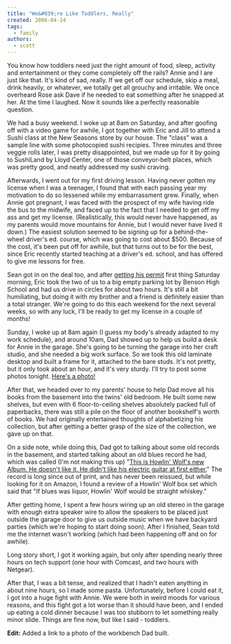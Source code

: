 ```yaml
---
title: "We&#039;re Like Toddlers, Really"
created: 2006-04-24
tags: 
  - family
authors: 
  - scott
---
```


You know how toddlers need just the right amount of food, sleep, activity and entertainment or they come completely off the rails? Annie and I are just like that. It's kind of sad, really. If we get off our schedule, skip a meal, drink heavily, or whatever, we totally get all grouchy and irritable. We once overheard Rose ask Dave if he needed to eat something after he snapped at her. At the time I laughed. Now it sounds like a perfectly reasonable question.

We had a busy weekend. I woke up at 8am on Saturday, and after goofing off with a video game for awhile, I got together with Eric and Jill to attend a Sushi class at the New Seasons store by our house. The "class" was a sample line with some photocopied sushi recipies. Three minutes and three veggie rolls later, I was pretty disappointed, but we made up for it by going to SushiLand by Lloyd Center, one of those conveyor-belt places, which was pretty good, and neatly addressed my sushi craving.

Afterwards, I went out for my first driving lesson. Having never gotten my license when I was a teenager, I found that with each passing year my motivation to do so lessened while my embarrassment grew. Finally, when Annie got pregnant, I was faced with the prospect of my wife having ride the bus to the midwife, and faced up to the fact that I needed to get off my ass and get my license. (Realistically, this would never have happened, as my parents would move mountains for Annie, but I would never have lived it down.) The easiest solution seemed to be signing up for a behind-the-wheel driver's ed. course, which was going to cost about $500. Because of the cost, it's been put off for awhile, but that turns out to be for the best, since Eric recently started teaching at a driver's ed. school, and has offered to give me lessons for free.

Sean got in on the deal too, and after [getting his permit](http://nyarlo.net/boggle/2006/04/21/midnight-thirty/) first thing Saturday morning, Eric took the two of us to a big empty parking lot by Benson High School and had us drive in circles for about two hours. It's still a bit humiliating, but doing it with my brother and a friend is definitely easier than a total stranger. We're going to do this each weekend for the next several weeks, so with any luck, I'll be ready to get my license in a couple of months!

Sunday, I woke up at 8am again (I guess my body's already adapted to my work schedule), and around 10am, Dad showed up to help us build a desk for Annie in the garage. She's going to be turning the garage into her craft studio, and she needed a big work surface. So we took this old laminate desktop and built a frame for it, attached to the bare studs. It's not pretty, but it only took about an hour, and it's very sturdy. I'll try to post some photos tonight. [Here's a photo!](http://www.spaceninja.local/gallery/Portland-SumnerSt/IMG_9744.jpg)

After that, we headed over to my parents' house to help Dad move all his books from the basement into the twins' old bedroom. He built some new shelves, but even with 6 floor-to-ceiling shelves absolutely packed full of paperbacks, there was still a pile on the floor of another bookshelf's worth of books. We had originally entertained thoughts of alphabetizing his collection, but after getting a better grasp of the size of the collection, we gave up on that.

On a side note, while doing this, Dad got to talking about some old records in the basement, and started talking about an old blues record he had, which was called (I'm not making this up) "[This is Howlin' Wolf's new Album. He doesn't like it. He didn't like his electric guitar at first either.](http://diddywah.blogspot.com/2005/02/wolf-in-jimis-clothing.html)" The record is long since out of print, and has never been reissued, but while looking for it on Amazon, I found a review of a Howlin' Wolf box set which said that "If blues was liquor, Howlin' Wolf would be straight whiskey."

After getting home, I spent a few hours wiring up an old stereo in the garage with enough extra speaker wire to allow the speakers to be placed just outside the garage door to give us outside music when we have backyard parties (which we're hoping to start doing soon). After I finished, Sean told me the internet wasn't working (which had been happening off and on for awhile).

Long story short, I got it working again, but only after spending nearly three hours on tech support (one hour with Comcast, and two hours with Netgear).

After that, I was a bit tense, and realized that I hadn't eaten anything in about nine hours, so I made some pasta. Unfortunately, before I could eat it, I got into a huge fight with Annie. We were both in weird moods for various reasons, and this fight got a lot worse than it should have been, and I ended up eating a cold dinner because I was too stubborn to let something really minor slide. Things are fine now, but like I said - toddlers.

**Edit:** Added a link to a photo of the workbench Dad built.
